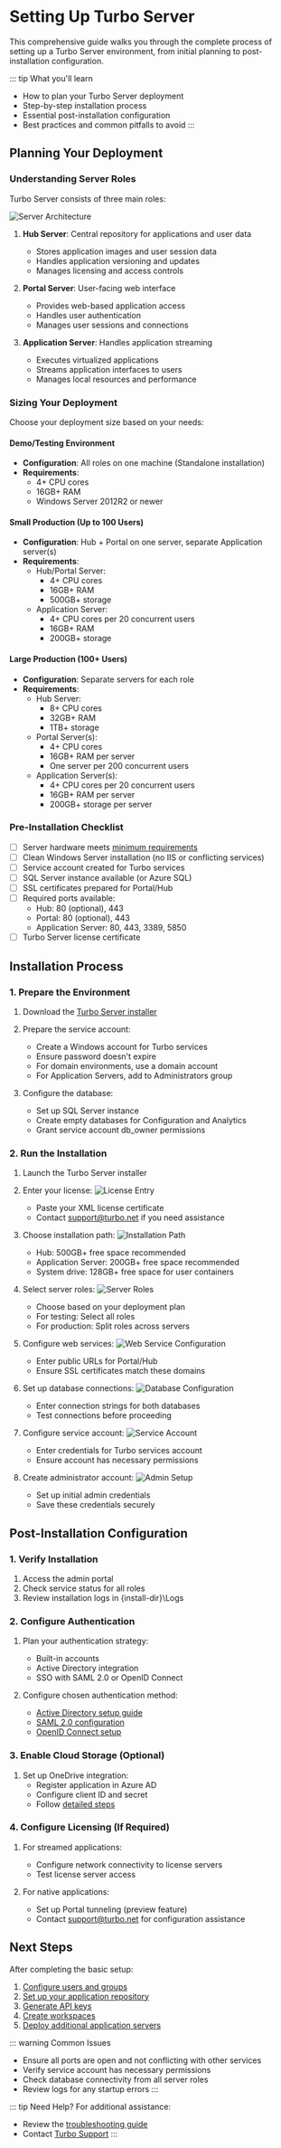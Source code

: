 # Setting Up Turbo Server

This comprehensive guide walks you through the complete process of setting up a Turbo Server environment, from initial planning to post-installation configuration.

::: tip What you'll learn
- How to plan your Turbo Server deployment
- Step-by-step installation process
- Essential post-installation configuration
- Best practices and common pitfalls to avoid
:::

## Planning Your Deployment

### Understanding Server Roles

Turbo Server consists of three main roles:

![Server Architecture](/images/compute-infrastructure.png)

1. **Hub Server**: Central repository for applications and user data
   - Stores application images and user session data
   - Handles application versioning and updates
   - Manages licensing and access controls

2. **Portal Server**: User-facing web interface
   - Provides web-based application access
   - Handles user authentication
   - Manages user sessions and connections

3. **Application Server**: Handles application streaming
   - Executes virtualized applications
   - Streams application interfaces to users
   - Manages local resources and performance

### Sizing Your Deployment

Choose your deployment size based on your needs:

#### Demo/Testing Environment
- **Configuration**: All roles on one machine (Standalone installation)
- **Requirements**: 
  - 4+ CPU cores
  - 16GB+ RAM
  - Windows Server 2012R2 or newer

#### Small Production (Up to 100 Users)
- **Configuration**: Hub + Portal on one server, separate Application server(s)
- **Requirements**:
  - Hub/Portal Server:
    - 4+ CPU cores
    - 16GB+ RAM
    - 500GB+ storage
  - Application Server:
    - 4+ CPU cores per 20 concurrent users
    - 16GB+ RAM
    - 200GB+ storage

#### Large Production (100+ Users)
- **Configuration**: Separate servers for each role
- **Requirements**:
  - Hub Server:
    - 8+ CPU cores
    - 32GB+ RAM
    - 1TB+ storage
  - Portal Server(s):
    - 4+ CPU cores
    - 16GB+ RAM per server
    - One server per 200 concurrent users
  - Application Server(s):
    - 4+ CPU cores per 20 concurrent users
    - 16GB+ RAM per server
    - 200GB+ storage per server

### Pre-Installation Checklist

- [ ] Server hardware meets [minimum requirements](/server/setup-and-deployment/prerequisites#system-requirements)
- [ ] Clean Windows Server installation (no IIS or conflicting services)
- [ ] Service account created for Turbo services
- [ ] SQL Server instance available (or Azure SQL)
- [ ] SSL certificates prepared for Portal/Hub
- [ ] Required ports available:
  - Hub: 80 (optional), 443
  - Portal: 80 (optional), 443
  - Application Server: 80, 443, 3389, 5850
- [ ] Turbo Server license certificate

## Installation Process

### 1. Prepare the Environment

1. Download the [Turbo Server installer](https://turbo.net/download)

2. Prepare the service account:
   - Create a Windows account for Turbo services
   - Ensure password doesn't expire
   - For domain environments, use a domain account
   - For Application Servers, add to Administrators group

3. Configure the database:
   - Set up SQL Server instance
   - Create empty databases for Configuration and Analytics
   - Grant service account db_owner permissions

### 2. Run the Installation

1. Launch the Turbo Server installer

2. Enter your license:
   ![License Entry](/images/setup-license.png)
   - Paste your XML license certificate
   - Contact support@turbo.net if you need assistance

3. Choose installation path:
   ![Installation Path](/images/setup-install-path.png)
   - Hub: 500GB+ free space recommended
   - Application Server: 200GB+ free space recommended
   - System drive: 128GB+ free space for user containers

4. Select server roles:
   ![Server Roles](/images/setup-server-role.png)
   - Choose based on your deployment plan
   - For testing: Select all roles
   - For production: Split roles across servers

5. Configure web services:
   ![Web Service Configuration](/images/setup-portal-hub-address.png)
   - Enter public URLs for Portal/Hub
   - Ensure SSL certificates match these domains

6. Set up database connections:
   ![Database Configuration](/images/setup-db-config.png)
   - Enter connection strings for both databases
   - Test connections before proceeding

7. Configure service account:
   ![Service Account](/images/setup-service-account.png)
   - Enter credentials for Turbo services account
   - Ensure account has necessary permissions

8. Create administrator account:
   ![Admin Setup](/images/setup-hub-admin.png)
   - Set up initial admin credentials
   - Save these credentials securely

## Post-Installation Configuration

### 1. Verify Installation

1. Access the admin portal
2. Check service status for all roles
3. Review installation logs in {install-dir}\Logs

### 2. Configure Authentication

1. Plan your authentication strategy:
   - Built-in accounts
   - Active Directory integration
   - SSO with SAML 2.0 or OpenID Connect

2. Configure chosen authentication method:
   - [Active Directory setup guide](/server/administration/users)
   - [SAML 2.0 configuration](/server/authentication/saml)
   - [OpenID Connect setup](/server/authentication/azuread-openid-connect)

### 3. Enable Cloud Storage (Optional)

1. Set up OneDrive integration:
   - Register application in Azure AD
   - Configure client ID and secret
   - Follow [detailed steps](/server/administration/general)

### 4. Configure Licensing (If Required)

1. For streamed applications:
   - Configure network connectivity to license servers
   - Test license server access

2. For native applications:
   - Set up Portal tunneling (preview feature)
   - Contact support@turbo.net for configuration assistance

## Next Steps

After completing the basic setup:

1. [Configure users and groups](user-setup.md)
2. [Set up your application repository](hub-setup.md)
3. [Generate API keys](api-keys.md)
4. [Create workspaces](workspaces.md)
5. [Deploy additional application servers](application-servers.md)

::: warning Common Issues
- Ensure all ports are open and not conflicting with other services
- Verify service account has necessary permissions
- Check database connectivity from all server roles
- Review logs for any startup errors
:::

::: tip Need Help?
For additional assistance:
- Review the [troubleshooting guide](/server/troubleshooting/)
- Contact [Turbo Support](mailto:support@turbo.net)
:::

